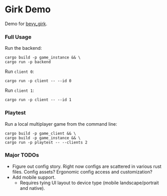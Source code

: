 # Girk Demo

Demo for [bevy_girk](https://github.com/UkoeHB/bevy_girk).


### Full Usage

Run the backend:
```
cargo build -p game_instance && \
cargo run -p backend
```

Run `client 0`:
```
cargo run -p client -- --id 0
```

Run `client 1`:
```
cargo run -p client -- --id 1
```


### Playtest

Run a local multiplayer game from the command line:
```
cargo build -p game_client && \
cargo build -p game_instance && \
cargo run -p playtest -- --clients 2
```


### Major TODOs

- Figure out config story. Right now configs are scattered in various rust files. Config assets? Ergonomic config access and customization?
- Add mobile support.
    - Requires tying UI layout to device type (mobile landscape/portrait and native).
